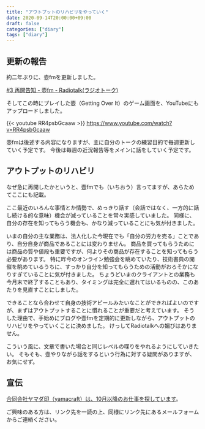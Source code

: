 ```yaml
---
title: "アウトプットのリハビリをやっていく"
date: 2020-09-14T20:00:00+09:00
draft: false
categories: ["diary"]
tags: ["diary"]
---
```


## 更新の報告

約二年ぶりに、壺fmを更新しました。

[\#3 再開告知 \- 壺fm \- Radiotalk\(ラジオトーク\)](https://radiotalk.jp/talk/366940)

そしてこの時にプレイした壺（Getting Over It）のゲーム画面を、YouTubeにもアップロードしました。

{{< youtube RR4psbGcaaw >}}
https://www.youtube.com/watch?v=RR4psbGcaaw

壺fmは後述する内容になりますが、主に自分のトークの練習目的で毎週更新していく予定です。
今後は毎週の近況報告等をメインに話をしていく予定です。

## アウトプットのリハビリ

なぜ急に再開したかというと、壺fmでも（いちおう）言ってますが、あらためてここにも記載。

ここ最近のいろんな事情とか情勢で、めっきり話す（会話ではなく、一方的に話し続ける的な意味）機会が減っていることを常々実感していました。
同様に、自分の存在を知ってもらう機会も、かなり減っていることにも気が付きました。

いまの自分の主な業務は、法人化した今現在でも「自分の労力を売る」ことであり、自分自身が商品であることには変わりません。
商品を買ってもらうためには商品の質や値段も重要ですが、何よりその商品が存在することを知ってもらう必要があります。
特に昨今のオンライン勉強会を眺めていたり、技術書典の開催を眺めているうちに、すっかり自分を知ってもらうための活動がおろそかになりすぎていることに気が付きました。
ちょうどいまのクライアントとの業務も今月末で終了することもあり、タイミングは完全に遅れてはいるものの、このあたりを見直すことにしました。

できることなら合わせて自身の技術アピールみたいなことができればよいのですが、まずはアウトプットすることに慣れることが重要だと考えています。
そうした理由で、手始めにブログや壺fmを定期的に更新しながら、アウトプットのリハビリをやっていくことに決めました。
けっしてRadiotalkへの媚びはありません。

こういう風に、文章で書いた場合と同じレベルの喋りをやれるようにしていきたい。
そもそも、壺やりながら話をするという行為に対する疑問がありますが、お気にせず。

## 宣伝

[合同会社ヤマダ印（yamacraft）は、10月以降のお仕事を探しています](/note/next-work-202010/)。

ご興味のある方は、リンク先を一読の上、同様にリンク先にあるメールフォームからご連絡ください。